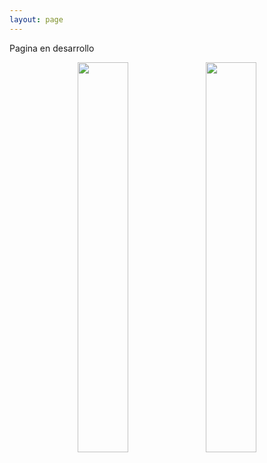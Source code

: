 ```yaml
---
layout: page
---
```


Pagina en desarrollo

<p style="text-align:center">
<a href="./lanzamiento_hachas"><img src="./lanzamiento_hachas/perfil.jpeg" width="40%"/></a>
<a href="./karts"><img src="./karts/perfil.webp" width="40%"/></a>
</p>